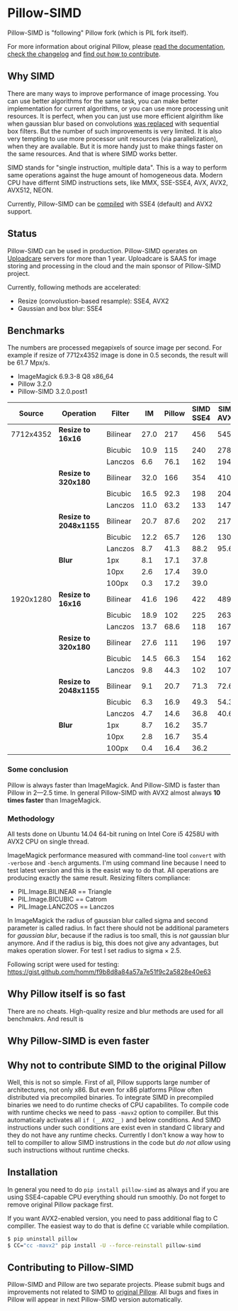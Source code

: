 # Pillow-SIMD

Pillow-SIMD is "following" Pillow fork (which is PIL fork itself).

For more information about original Pillow, please
[read the documentation][original-docs],
[check the changelog][original-changelog] and
[find out how to contribute][original-contribute].


## Why SIMD

There are many ways to improve performance of image processing.
You can use better algorithms for the same task, you can make better
implementation for current algorithms, or you can use more processing unit
resources. It is perfect, when you can just use more efficient algirithm like
when gaussian blur based on convolutions [was replaced][gaussian-blur-changes]
with sequential box filters. But the number of such improvements is very limited.
It is also very tempting to use more processor unit resources 
(via parallelization), when they are available. But it is more handy just
to make things faster on the same resources. And that is where SIMD works better.

SIMD stands for "single instruction, multiple data". This is a way to perform
same operations against the huge amount of homogeneous data. 
Modern CPU have differnt SIMD instructions sets, like
MMX, SSE-SSE4, AVX, AVX2, AVX512, NEON.

Currently, Pillow-SIMD can be [compiled](#installation) with SSE4 (default)
and AVX2 support.


## Status

Pillow-SIMD can be used in production. Pillow-SIMD operates on
[Uploadcare](https://uploadcare.com/) servers for more than 1 year.
Uploadcare is SAAS for image storing and processing in the cloud
and the main sponsor of Pillow-SIMD project.

Currently, following methods are accelerated:

- Resize (convolustion-based resample): SSE4, AVX2
- Gaussian and box blur: SSE4


## Benchmarks

The numbers are processed megapixels of source image per second.
For example if resize of 7712x4352 image is done in 0.5 seconds,
the result will be 61.7 Mpx/s.

- ImageMagick 6.9.3-8 Q8 x86_64
- Pillow 3.2.0
- Pillow-SIMD 3.2.0.post1

Source    | Operation               | Filter  | IM   | Pillow | SIMD SSE4 | SIMD AVX2 
----------|-------------------------|---------|------|--------|-----------|-----------
7712x4352 | **Resize to 16x16**     | Bilinear| 27.0 | 217    | 456       | 545
          |                         | Bicubic | 10.9 | 115    | 240       | 278
          |                         | Lanczos | 6.6  | 76.1   | 162       | 194
          | **Resize to 320x180**   | Bilinear| 32.0 | 166    | 354       | 410
          |                         | Bicubic | 16.5 | 92.3   | 198       | 204
          |                         | Lanczos | 11.0 | 63.2   | 133       | 147
          | **Resize to 2048x1155** | Bilinear| 20.7 | 87.6   | 202       | 217
          |                         | Bicubic | 12.2 | 65.7   | 126       | 130
          |                         | Lanczos | 8.7  | 41.3   | 88.2      | 95.6
          | **Blur**                | 1px     | 8.1  | 17.1   | 37.8
          |                         | 10px    | 2.6  | 17.4   | 39.0
          |                         | 100px   | 0.3  | 17.2   | 39.0
1920x1280 | **Resize to 16x16**     | Bilinear| 41.6 | 196    | 422       | 489
          |                         | Bicubic | 18.9 | 102    | 225       | 263
          |                         | Lanczos | 13.7 | 68.6   | 118       | 167
          | **Resize to 320x180**   | Bilinear| 27.6 | 111    | 196       | 197
          |                         | Bicubic | 14.5 | 66.3   | 154       | 162
          |                         | Lanczos | 9.8  | 44.3   | 102       | 107
          | **Resize to 2048x1155** | Bilinear| 9.1  | 20.7   | 71.3      | 72.6
          |                         | Bicubic | 6.3  | 16.9   | 49.3      | 54.3
          |                         | Lanczos | 4.7  | 14.6   | 36.8      | 40.6
          | **Blur**                | 1px     | 8.7  | 16.2   | 35.7
          |                         | 10px    | 2.8  | 16.7   | 35.4
          |                         | 100px   | 0.4  | 16.4   | 36.2


### Some conclusion

Pillow is always faster than ImageMagick. And Pillow-SIMD is faster
than Pillow in 2—2.5 time. In general Pillow-SIMD with AVX2 almost always
**10 times faster** than ImageMagick.

### Methodology

All tests done on Ubuntu 14.04 64-bit runing on
Intel Core i5 4258U with AVX2 CPU on single thread.

ImageMagick performance measured with command-line tool `convert` with
`-verbose` and `-bench` arguments. I'm using command line because
I need to test latest version and this is the easist way to do that.
All operations are producing exactly the same result.
Resizing filters compliance:

- PIL.Image.BILINEAR == Triangle
- PIL.Image.BICUBIC == Catrom
- PIL.Image.LANCZOS == Lanczos

In ImageMagick the radius of gaussian blur called sigma and second parameter
is called radius. In fact there should not be additional parameters for
*gaussian blur*, because if the radius is too small, this is *not*
gaussian blur anymore. And if the radius is big, this does not give any
advantages, but makes operation slower. For test I set radius to sigma × 2.5.

Following script were used for testing:
https://gist.github.com/homm/f9b8d8a84a57a7e51f9c2a5828e40e63


## Why Pillow itself is so fast

There are no cheats. High-quality resize and blur methods are used for all
benchmakrs. And result is 


## Why Pillow-SIMD is even faster


## Why not to contribute SIMD to the original Pillow

Well, this is not so simple. First of all, Pillow supports large number
of architectures, not only x86. But even for x86 platforms Pillow often
distributed via precompiled binaries. To integrate SIMD in precompiled binaries
we need to do runtime checks of CPU capabilites.
To compile code with runtime checks we need to pass `-mavx2` option
to compiller. But this automaticaly activates all `if (__AVX2__)` and below
conditions. And SIMD instructions under such conditions are exist
even in standard C library and they do not have any runtime checks.
Currently I don't know a way how to tell to compiller to allow SIMD
instrustions in the code but *do not allow* using such instructions without
runtime checks.


## Installation

In general you need to do `pip install pillow-simd` as always and if you
are using SSE4-capable CPU everything should run smoothly.
Do not forget to remove original Pillow package first.

If you want AVX2-enabled version, you need to pass additional flag to C
compiller. The easiest way to do that is define `CC` variable while compilation.

```bash
$ pip uninstall pillow
$ CC="cc -mavx2" pip install -U --force-reinstall pillow-simd
```


## Contributing to Pillow-SIMD

Pillow-SIMD and Pillow are two separate projects.
Please submit bugs and improvements not related to SIMD to 
[original Pillow][original-issues]. All bugs and fixes in Pillow
will appear in next Pillow-SIMD version automatically.


  [original-docs]: http://pillow.readthedocs.io/
  [original-issues]: https://github.com/python-pillow/Pillow/issues/new
  [original-changelog]: https://github.com/python-pillow/Pillow/blob/master/CHANGES.rst
  [original-contribute]: https://github.com/python-pillow/Pillow/blob/master/.github/CONTRIBUTING.md
  [gaussian-blur-changes]: http://pillow.readthedocs.io/en/3.2.x/releasenotes/2.7.0.html#gaussian-blur-and-unsharp-mask
